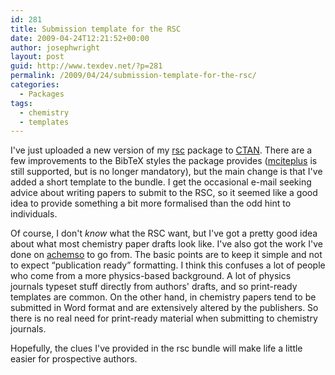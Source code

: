 ```yaml
---
id: 281
title: Submission template for the RSC
date: 2009-04-24T12:21:52+00:00
author: josephwright
layout: post
guid: http://www.texdev.net/?p=281
permalink: /2009/04/24/submission-template-for-the-rsc/
categories:
  - Packages
tags:
  - chemistry
  - templates
---
```

I've just uploaded a new version of my <a title="BibTeX style for use with RSC journals" href="http://www.ctan.org/pkg/rsc">rsc</a> package to <a title="The Comprehensive TeX Archive Network" href="http://www.ctan.org">CTAN</a>. There are a few improvements to the BibTeX styles the package provides (<a title="Enhanced multiple citations" href="http://www.ctan.org/pkg/mciteplus">mciteplus</a> is still supported, but is no longer mandatory), but the main change is that I've added a short template to the bundle. I get the occasional e-mail seeking advice about writing papers to submit to the RSC, so it seemed like a good idea to provide something a bit more formalised than the odd hint to individuals.

Of course, I don't <em>know</em> what the RSC want, but I've got a pretty good idea about what most chemistry paper drafts look like. I've also got the work I've done on <a title="Support for American Chemical Society journal submissions" href="http://www.ctan.org/pkg/achemso">achemso</a> to go from. The basic points are to keep it simple and not to expect “publication ready” formatting. I think this confuses a lot of people who come from a more physics-based background. A lot of physics journals typeset stuff directly from authors' drafts, and so print-ready templates are common. On the other hand, in chemistry papers tend to be submitted in Word format and are extensively altered by the publishers. So there is no real need for print-ready material when submitting to chemistry journals.

Hopefully, the clues I've provided in the rsc bundle will make life a little easier for prospective authors.
